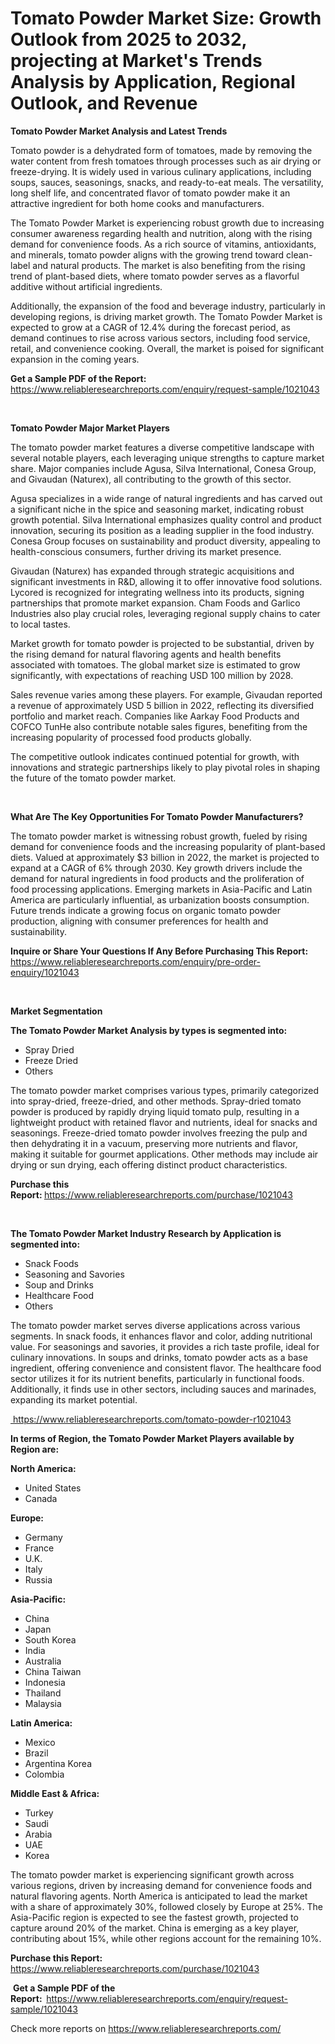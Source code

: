 <p><h1>Tomato Powder Market Size: Growth Outlook from 2025 to 2032, projecting at Market's Trends Analysis by Application, Regional Outlook, and Revenue</h1></p><p><strong>Tomato Powder Market Analysis and Latest Trends</strong></p>
<p><p>Tomato powder is a dehydrated form of tomatoes, made by removing the water content from fresh tomatoes through processes such as air drying or freeze-drying. It is widely used in various culinary applications, including soups, sauces, seasonings, snacks, and ready-to-eat meals. The versatility, long shelf life, and concentrated flavor of tomato powder make it an attractive ingredient for both home cooks and manufacturers.</p><p>The Tomato Powder Market is experiencing robust growth due to increasing consumer awareness regarding health and nutrition, along with the rising demand for convenience foods. As a rich source of vitamins, antioxidants, and minerals, tomato powder aligns with the growing trend toward clean-label and natural products. The market is also benefiting from the rising trend of plant-based diets, where tomato powder serves as a flavorful additive without artificial ingredients.</p><p>Additionally, the expansion of the food and beverage industry, particularly in developing regions, is driving market growth. The Tomato Powder Market is expected to grow at a CAGR of 12.4% during the forecast period, as demand continues to rise across various sectors, including food service, retail, and convenience cooking. Overall, the market is poised for significant expansion in the coming years.</p></p>
<p><strong>Get a Sample PDF of the Report:&nbsp;</strong> <a href="https://www.reliableresearchreports.com/enquiry/request-sample/1021043?utm_campaign=2513&utm_medium=2&utm_source=Github&utm_content=ia&utm_term=14022025&utm_id=tomato-powder">https://www.reliableresearchreports.com/enquiry/request-sample/1021043</a></p>
<p>&nbsp;</p>
<p><strong>Tomato Powder Major Market Players</strong></p>
<p><p>The tomato powder market features a diverse competitive landscape with several notable players, each leveraging unique strengths to capture market share. Major companies include Agusa, Silva International, Conesa Group, and Givaudan (Naturex), all contributing to the growth of this sector.</p><p>Agusa specializes in a wide range of natural ingredients and has carved out a significant niche in the spice and seasoning market, indicating robust growth potential. Silva International emphasizes quality control and product innovation, securing its position as a leading supplier in the food industry. Conesa Group focuses on sustainability and product diversity, appealing to health-conscious consumers, further driving its market presence.</p><p>Givaudan (Naturex) has expanded through strategic acquisitions and significant investments in R&D, allowing it to offer innovative food solutions. Lycored is recognized for integrating wellness into its products, signing partnerships that promote market expansion. Cham Foods and Garlico Industries also play crucial roles, leveraging regional supply chains to cater to local tastes.</p><p>Market growth for tomato powder is projected to be substantial, driven by the rising demand for natural flavoring agents and health benefits associated with tomatoes. The global market size is estimated to grow significantly, with expectations of reaching USD 100 million by 2028.</p><p>Sales revenue varies among these players. For example, Givaudan reported a revenue of approximately USD 5 billion in 2022, reflecting its diversified portfolio and market reach. Companies like Aarkay Food Products and COFCO TunHe also contribute notable sales figures, benefiting from the increasing popularity of processed food products globally.</p><p>The competitive outlook indicates continued potential for growth, with innovations and strategic partnerships likely to play pivotal roles in shaping the future of the tomato powder market.</p></p>
<p>&nbsp;</p>
<p><strong>What Are The Key Opportunities For Tomato Powder Manufacturers?</strong></p>
<p><p>The tomato powder market is witnessing robust growth, fueled by rising demand for convenience foods and the increasing popularity of plant-based diets. Valued at approximately $3 billion in 2022, the market is projected to expand at a CAGR of 6% through 2030. Key growth drivers include the demand for natural ingredients in food products and the proliferation of food processing applications. Emerging markets in Asia-Pacific and Latin America are particularly influential, as urbanization boosts consumption. Future trends indicate a growing focus on organic tomato powder production, aligning with consumer preferences for health and sustainability.</p></p>
<p><strong>Inquire or Share Your Questions If Any Before Purchasing This Report:</strong> <a href="https://www.reliableresearchreports.com/enquiry/pre-order-enquiry/1021043?utm_campaign=2513&utm_medium=2&utm_source=Github&utm_content=ia&utm_term=14022025&utm_id=tomato-powder">https://www.reliableresearchreports.com/enquiry/pre-order-enquiry/1021043</a></p>
<p>&nbsp;</p>
<p><strong>Market Segmentation</strong></p>
<p><strong>The Tomato Powder Market Analysis by types is segmented into:</strong></p>
<p><ul><li>Spray Dried</li><li>Freeze Dried</li><li>Others</li></ul></p>
<p><p>The tomato powder market comprises various types, primarily categorized into spray-dried, freeze-dried, and other methods. Spray-dried tomato powder is produced by rapidly drying liquid tomato pulp, resulting in a lightweight product with retained flavor and nutrients, ideal for snacks and seasonings. Freeze-dried tomato powder involves freezing the pulp and then dehydrating it in a vacuum, preserving more nutrients and flavor, making it suitable for gourmet applications. Other methods may include air drying or sun drying, each offering distinct product characteristics.</p></p>
<p><strong>Purchase this Report:&nbsp;</strong><a href="https://www.reliableresearchreports.com/purchase/1021043?utm_campaign=2513&utm_medium=2&utm_source=Github&utm_content=ia&utm_term=14022025&utm_id=tomato-powder">https://www.reliableresearchreports.com/purchase/1021043</a></p>
<p>&nbsp;</p>
<p><strong>The Tomato Powder Market Industry Research by Application is segmented into:</strong></p>
<p><ul><li>Snack Foods</li><li>Seasoning and Savories</li><li>Soup and Drinks</li><li>Healthcare Food</li><li>Others</li></ul></p>
<p><p>The tomato powder market serves diverse applications across various segments. In snack foods, it enhances flavor and color, adding nutritional value. For seasonings and savories, it provides a rich taste profile, ideal for culinary innovations. In soups and drinks, tomato powder acts as a base ingredient, offering convenience and consistent flavor. The healthcare food sector utilizes it for its nutrient benefits, particularly in functional foods. Additionally, it finds use in other sectors, including sauces and marinades, expanding its market potential.</p></p>
<p><a href="https://www.reliableresearchreports.com/tomato-powder-r1021043?utm_campaign=2513&utm_medium=2&utm_source=Github&utm_content=ia&utm_term=14022025&utm_id=tomato-powder">&nbsp;https://www.reliableresearchreports.com/tomato-powder-r1021043</a></p>
<p><strong>In terms of Region, the Tomato Powder Market Players available by Region are:</strong></p>
<p>
    <p> <strong> North America: </strong>
        <ul>
            <li>United States</li>
            <li>Canada</li>
        </ul>
        </p> 
    <p> <strong> Europe: </strong>
        <ul>
            <li>Germany</li>
            <li>France</li>
            <li>U.K.</li>
            <li>Italy</li>
            <li>Russia</li>
        </ul>
        </p> 
    <p> <strong> Asia-Pacific: </strong>
        <ul>
            <li>China</li>
            <li>Japan</li>
            <li>South Korea</li>
            <li>India</li>
            <li>Australia</li>
            <li>China Taiwan</li>
            <li>Indonesia</li>
            <li>Thailand</li>
            <li>Malaysia</li>
        </ul>
        </p> 
    <p> <strong> Latin America: </strong>
        <ul>
            <li>Mexico</li>
            <li>Brazil</li>
            <li>Argentina Korea</li>
            <li>Colombia</li>
        </ul>
        </p> 
    <p> <strong> Middle East & Africa: </strong>
        <ul>
            <li>Turkey</li>
            <li>Saudi</li>
            <li>Arabia</li>
            <li>UAE</li>
            <li>Korea</li>
        </ul>
    </p>
    </p>
<p><p>The tomato powder market is experiencing significant growth across various regions, driven by increasing demand for convenience foods and natural flavoring agents. North America is anticipated to lead the market with a share of approximately 30%, followed closely by Europe at 25%. The Asia-Pacific region is expected to see the fastest growth, projected to capture around 20% of the market. China is emerging as a key player, contributing about 15%, while other regions account for the remaining 10%.</p></p>
<p><strong>Purchase this Report: </strong><a href="https://www.reliableresearchreports.com/purchase/1021043?utm_campaign=2513&utm_medium=2&utm_source=Github&utm_content=ia&utm_term=14022025&utm_id=tomato-powder">https://www.reliableresearchreports.com/purchase/1021043</a></p>
<p>&nbsp;<strong>Get a Sample PDF of the Report:&nbsp;&nbsp;</strong><a href="https://www.reliableresearchreports.com/enquiry/request-sample/1021043?utm_campaign=2513&utm_medium=2&utm_source=Github&utm_content=ia&utm_term=14022025&utm_id=tomato-powder">https://www.reliableresearchreports.com/enquiry/request-sample/1021043</a></p>
<p><strong></strong></p>
<p>Check more reports on <a href="https://www.reliableresearchreports.com/?utm_campaign=2513&utm_medium=2&utm_source=Github&utm_content=ia&utm_term=14022025&utm_id=tomato-powder">https://www.reliableresearchreports.com/</a></p>